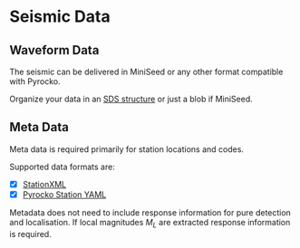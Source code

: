 # Seismic Data

## Waveform Data

The seismic can be delivered in MiniSeed or any other format compatible with Pyrocko.

Organize your data in an [SDS structure](https://www.seiscomp.de/doc/base/concepts/waveformarchives.html) or just a blob if MiniSeed.

## Meta Data

Meta data is required primarily for station locations and codes.

Supported data formats are:

* [x] [StationXML](https://www.fdsn.org/xml/station/)
* [x] [Pyrocko Station YAML](https://pyrocko.org/docs/current/formats/yaml.html)

Metadata does not need to include response information for pure detection and localisation. If local magnitudes $M_L$ are extracted response information is required.
